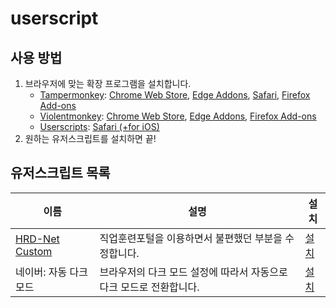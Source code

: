 # userscript

## 사용 방법
1. 브라우저에 맞는 확장 프로그램을 설치합니다.
   - [Tampermonkey](https://www.tampermonkey.net/): [Chrome Web Store](https://chrome.google.com/webstore/detail/dhdgffkkebhmkfjojejmpbldmpobfkfo), [Edge Addons](https://microsoftedge.microsoft.com/addons/detail/iikmkjmpaadaobahmlepeloendndfphd), [Safari](https://apps.apple.com/app/apple-store/id1482490089), [Firefox Add-ons](https://addons.mozilla.org/en-US/firefox/addon/tampermonkey/)
   - [Violentmonkey](https://violentmonkey.github.io/): [Chrome Web Store](https://chrome.google.com/webstore/detail/violent-monkey/jinjaccalgkegednnccohejagnlnfdag), [Edge Addons](https://microsoftedge.microsoft.com/addons/detail/violentmonkey/eeagobfjdenkkddmbclomhiblgggliao), [Firefox Add-ons](https://addons.mozilla.org/ko/firefox/addon/violentmonkey/)
   - [Userscripts](https://github.com/quoid/userscripts): [Safari (+for iOS)](https://apps.apple.com/us/app/userscripts/id1463298887)
2. 원하는 유저스크립트를 설치하면 끝!

## 유저스크립트 목록
| 이름                                                                        | 설명                                                                | 설치                                                                                       |
| --------------------------------------------------------------------------- | ------------------------------------------------------------------- | ------------------------------------------------------------------------------------------ |
| [HRD-Net Custom](/src/HRD-Net_Custom/README.md) | 직업훈련포털을 이용하면서 불편했던 부분을 수정합니다.               | [설치](/dist/HRD-Net_Custom/HRD-Net_Custom.user.js)             |
| 네이버: 자동 다크 모드                                                      | 브라우저의 다크 모드 설정에 따라서 자동으로 다크 모드로 전환합니다. | [설치](/dist/Naver-Auto_Dark_Mode/Naver-Auto_Dark_Mode.user.js) |
